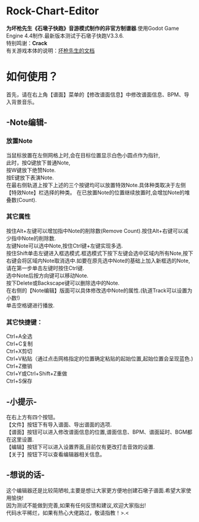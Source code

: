 # Rock-Chart-Editor
**为坏枪先生《石墩子快跑》音游模式制作的非官方制谱器**.使用Godot Game Engine 4.4制作.最新版本测试于石墩子快跑V3.3.6.<br>
特别鸣谢：**Crack**<br>
有关游戏本体的说明：[坏枪先生的文档](https://mixbadgun.otm.ink/)<br>
# 如何使用？
首先，请在右上角【谱面】菜单的【修改谱面信息】中修改谱面信息、BPM、导入背景音乐。<br>
## -Note编辑-
### 放置Note
当鼠标放置在左侧网格上时,会在目标位置显示白色小圆点作为指针,<br>
此时，按Q键放下普通Note,<br>
按W键放下绝赞Note.<br>
按E键放下表演Note.<br>
在最右侧轨道上按下上述的三个按键均可以放置特效Note.具体种类取决于左侧【特效Note】栏选择的种类。
在已放置Note的位置继续放置时,会增加Note的堆叠数(Count).<br>
### 其它属性
按住Alt+左键可以增加指中Note的削除数(Remove Count).按住Alt+右键可以减少指中Note的削除数.<br>
左键Note可以选中Note,按住Ctrl键+左键实现多选.<br>
按住Shift单击左键进入框选模式.框选模式下按下左键会选中区域内所有Note,按下右键会将区域内Note取消选中.如要在原先选中Note的基础上加入新框选的Note,请在第一步单击左键时按住Ctrl键.<br>
选中Note后按方向键可以移动Note.<br>
按下Delete或Backscape键可以删除选中的Note.<br>
在右侧的【Note编辑】版面可以具体修改选中Note的属性.(轨道Track可以设置为小数!)<br>
单击空格键进行播放.<br>
### 其它快捷键：
Ctrl+A全选 <br>
Ctrl+C复制 <br>
Ctrl+X剪切 <br>
Ctrl+V粘贴（通过点击网格指定的位置确定粘贴的起始位置,起始位置会呈现蓝色.)<br>
Ctrl+Z撤销 <br>
Ctrl+Y或Ctrl+Shift+Z重做<br>
Ctrl+S保存 <br>

## -小提示-
在右上方有四个按钮。<br>
【文件】按钮下有导入谱面、导出谱面的选项.<br>
【谱面】按钮可以进入修改谱面信息的位置,谱面信息、BPM、谱面延时、BGM都在这里设置.<br>
【编辑】按钮下可以进入设置界面,目前仅有更改打击音效的设置.<br>
【关于】按钮下可以查看编辑器相关信息。<br>

## -想说的话-
这个编辑器还是比较简陋啦,主要是想让大家更方便地创建石墩子谱面.希望大家使用愉快!<br>
因为测试不能做到完善,如果有任何反馈和建议,欢迎大家指出!<br>
代码水平稀烂，如果有热心大佬路过，敬请指教！>.<
